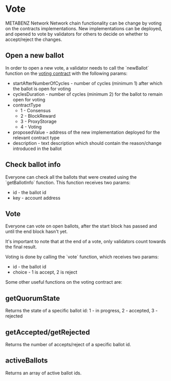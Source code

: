 # Vote

METABENZ Network Network chain functionality can be change by voting on the contracts implementations. New implementations can be deployed, and opened to vote by validators for others to decide on whether to accept/reject the changes.

## Open a new ballot

In order to open a new vote, a validator needs to call the \`newBallot\` function on the [voting contract](https://metabenz.com/address/0x23a0f3370F7dCc4203c3F7f588856f388F3274e8) with the following params:

* startAfterNumberOfCycles - number of cycles (minimum 1) after which the ballot is open for voting
* cyclesDuration - number of cycles (minimum 2) for the ballot to remain open for voting
* contractType
  * 1 - Consensus
  * 2 - BlockReward
  * 3 - ProxyStorage
  * 4 - Voting
* proposedValue - address of the new implementation deployed for the relevant contract type
* description - text description which should contain the reason/change introduced in the ballot

## Check ballot info

Everyone can check all the ballots that were created using the \`getBallotInfo\` function. This function receives two params:

* id - the ballot id
* key - account address

## Vote

Everyone can vote on open ballots, after the start block has passed and until the end block hasn't yet.

It's important to note that at the end of a vote, only validators count towards the final result.

Voting is done by calling the \`vote\` function, which receives two params:

* id - the ballot id
* choice - 1 is accept, 2 is reject

Some other useful functions on the voting contract are:

## getQuorumState

Returns the state of a specific ballot id: 1 - in progress, 2 - accepted, 3 - rejected

## getAccepted/getRejected

Returns the number of accepts/reject of a specific ballot id.

## activeBallots

Returns an array of active ballot ids.
